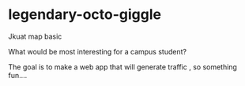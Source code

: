# legendary-octo-giggle
Jkuat map basic

What would be most interesting for a campus student?

The goal is to make a web app that will generate traffic , so something fun....

